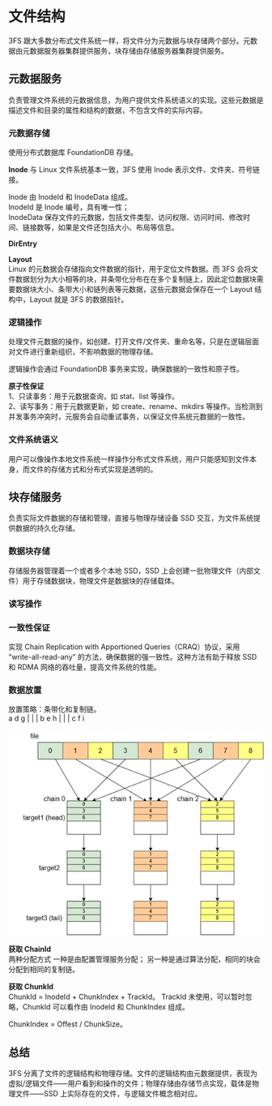 # 文件结构
3FS 跟大多数分布式文件系统一样，将文件分为元数据与块存储两个部分。元数据由元数据服务器集群提供服务，块存储由存储服务器集群提供服务。

## 元数据服务
负责管理文件系统的元数据信息，为用户提供文件系统语义的实现。这些元数据是描述文件和目录的属性和结构的数据，不包含文件的实际内容。

### 元数据存储
使用分布式数据库 FoundationDB 存储。   

**Inode**
与 Linux 文件系统基本一致，3FS 使用 Inode 表示文件、文件夹、符号链接。   

Inode 由 InodeId 和 InodeData 组成。  
InodeId 是 Inode 编号，具有唯一性；  
InodeData 保存文件的元数据，包括文件类型、访问权限、访问时间、修改时间、链接数等，如果是文件还包括大小、布局等信息。   

**DirEntry**  

**Layout**   
Linux 的元数据会存储指向文件数据的指针，用于定位文件数据。而 3FS 会将文件数据划分为大小相等的块，并条带化分布在在多个复制链上，因此定位数据块需要数据块大小、条带大小和链列表等元数据，这些元数据会保存在一个 Layout 结构中，Layout 就是 3FS 的数据指针。 

### 逻辑操作
处理文件元数据的操作，如创建、打开文件/文件夹、重命名等，只是在逻辑层面对文件进行重新组织，不影响数据的物理存储。  

逻辑操作会通过 FoundationDB 事务来实现，确保数据的一致性和原子性。 

**原子性保证**  
1、只读事务：用于元数据查询，如 stat、list 等操作。   
2、读写事务：用于元数据更新，如 create、rename、mkdirs 等操作。当检测到并发事务冲突时，元服务会自动重试事务，以保证文件系统元数据的一致性。  

### 文件系统语义
用户可以像操作本地文件系统一样操作分布式文件系统，用户只能感知到文件本身，而文件的存储方式和分布式实现是透明的。

## 块存储服务
负责实际文件数据的存储和管理，直接与物理存储设备 SSD 交互，为文件系统提供数据的持久化存储。

### 数据块存储
存储服务器管理着一个或者多个本地 SSD，SSD 上会创建一批物理文件（内部文件）用于存储数据块，物理文件是数据块的存储载体。  

### 读写操作

### 一致性保证
实现 Chain Replication with Apportioned Queries（CRAQ）协议，采用 “write-all-read-any” 的方法，确保数据的强一致性。这种方法有助于释放 SSD 和 RDMA 网络的吞吐量，提高文件系统的性能。

### 数据放置
放置策略：条带化和复制链。  
a   d   g
|   |   |
b   e   h
|   |   |
c   f   i

![CR 放置](../img/3fs_data_place.png "3fs placement")

**获取 ChainId**   
两种分配方式
一种是由配置管理服务分配；
另一种是通过算法分配，相同的块会分配到相同的复制链。

**获取 ChunkId**  
ChunkId = InodeId + ChunkIndex + TrackId。
TrackId 未使用，可以暂时忽略，ChunkId 可以看作由 InodeId 和 ChunkIndex 组成。

ChunkIndex = Offest / ChunkSize。

## 总结
3FS 分离了文件的逻辑结构和物理存储。文件的逻辑结构由元数据提供，表现为虚拟/逻辑文件——用户看到和操作的文件；物理存储由存储节点实现，载体是物理文件——SSD 上实际存在的文件，与逻辑文件概念相对应。